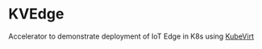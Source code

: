 # KVEdge
Accelerator to demonstrate deployment of IoT Edge in K8s using [KubeVirt](http://kubevirt.io/)
